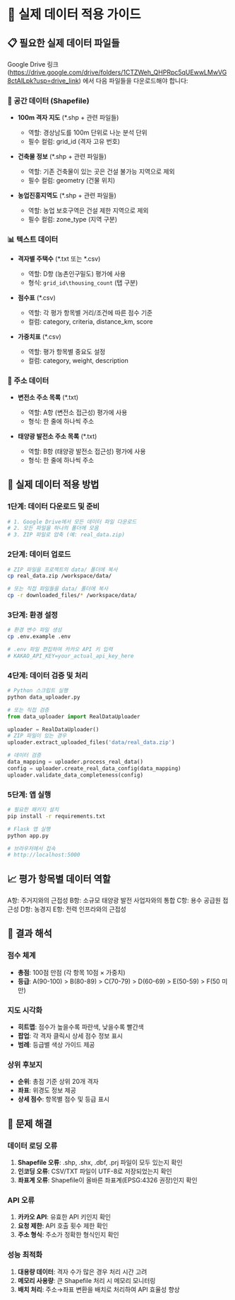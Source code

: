 # 🚀 실제 데이터 적용 가이드

## 📋 필요한 실제 데이터 파일들

Google Drive 링크 (https://drive.google.com/drive/folders/1CTZWeh_QHPRpc5qUEwwLMwVG8ctAlLpk?usp=drive_link) 에서 다음 파일들을 다운로드해야 합니다:

### 📍 공간 데이터 (Shapefile)
- **100m 격자 지도** (*.shp + 관련 파일들)
  - 역할: 경상남도를 100m 단위로 나눈 분석 단위
  - 필수 컬럼: grid_id (격자 고유 번호)

- **건축물 정보** (*.shp + 관련 파일들)
  - 역할: 기존 건축물이 있는 곳은 건설 불가능 지역으로 제외
  - 필수 컬럼: geometry (건물 위치)

- **농업진흥지역도** (*.shp + 관련 파일들)
  - 역할: 농업 보호구역은 건설 제한 지역으로 제외
  - 필수 컬럼: zone_type (지역 구분)

### 📊 텍스트 데이터
- **격자별 주택수** (*.txt 또는 *.csv)
  - 역할: D항 (농촌인구밀도) 평가에 사용
  - 형식: `grid_id\thousing_count` (탭 구분)

- **점수표** (*.csv)
  - 역할: 각 평가 항목별 거리/조건에 따른 점수 기준
  - 컬럼: category, criteria, distance_km, score

- **가중치표** (*.csv)
  - 역할: 평가 항목별 중요도 설정
  - 컬럼: category, weight, description

### 🏢 주소 데이터
- **변전소 주소 목록** (*.txt)
  - 역할: A항 (변전소 접근성) 평가에 사용
  - 형식: 한 줄에 하나씩 주소

- **태양광 발전소 주소 목록** (*.txt)
  - 역할: B항 (태양광 발전소 접근성) 평가에 사용
  - 형식: 한 줄에 하나씩 주소

## 🔧 실제 데이터 적용 방법

### 1단계: 데이터 다운로드 및 준비
```bash
# 1. Google Drive에서 모든 데이터 파일 다운로드
# 2. 모든 파일을 하나의 폴더에 모음
# 3. ZIP 파일로 압축 (예: real_data.zip)
```

### 2단계: 데이터 업로드
```bash
# ZIP 파일을 프로젝트의 data/ 폴더에 복사
cp real_data.zip /workspace/data/

# 또는 직접 파일들을 data/ 폴더에 복사
cp -r downloaded_files/* /workspace/data/
```

### 3단계: 환경 설정
```bash
# 환경 변수 파일 생성
cp .env.example .env

# .env 파일 편집하여 카카오 API 키 입력
# KAKAO_API_KEY=your_actual_api_key_here
```

### 4단계: 데이터 검증 및 처리
```python
# Python 스크립트 실행
python data_uploader.py

# 또는 직접 검증
from data_uploader import RealDataUploader

uploader = RealDataUploader()
# ZIP 파일이 있는 경우
uploader.extract_uploaded_files('data/real_data.zip')

# 데이터 검증
data_mapping = uploader.process_real_data()
config = uploader.create_real_data_config(data_mapping)
uploader.validate_data_completeness(config)
```

### 5단계: 앱 실행
```bash
# 필요한 패키지 설치
pip install -r requirements.txt

# Flask 앱 실행
python app.py

# 브라우저에서 접속
# http://localhost:5000
```

## 📈 평가 항목별 데이터 역할

A항: 주거지와의 근접성
B항: 소규모 태양광 발전 사업자와의 통합
C항: 용수 공급원 접근성
D항: 농경지
E항: 전력 인프라와의 근접성

## 🎯 결과 해석

### 점수 체계
- **총점**: 100점 만점 (각 항목 10점 × 가중치)
- **등급**: A(90-100) > B(80-89) > C(70-79) > D(60-69) > E(50-59) > F(50 미만)

### 지도 시각화
- **히트맵**: 점수가 높을수록 파란색, 낮을수록 빨간색
- **팝업**: 각 격자 클릭시 상세 점수 정보 표시
- **범례**: 등급별 색상 가이드 제공

### 상위 후보지
- **순위**: 총점 기준 상위 20개 격자
- **좌표**: 위경도 정보 제공
- **상세 점수**: 항목별 점수 및 등급 표시

## 🔧 문제 해결

### 데이터 로딩 오류
1. **Shapefile 오류**: .shp, .shx, .dbf, .prj 파일이 모두 있는지 확인
2. **인코딩 오류**: CSV/TXT 파일이 UTF-8로 저장되었는지 확인
3. **좌표계 오류**: Shapefile이 올바른 좌표계(EPSG:4326 권장)인지 확인

### API 오류
1. **카카오 API**: 유효한 API 키인지 확인
2. **요청 제한**: API 호출 횟수 제한 확인
3. **주소 형식**: 주소가 정확한 형식인지 확인

### 성능 최적화
1. **대용량 데이터**: 격자 수가 많은 경우 처리 시간 고려
2. **메모리 사용량**: 큰 Shapefile 처리 시 메모리 모니터링
3. **배치 처리**: 주소→좌표 변환을 배치로 처리하여 API 효율성 향상
